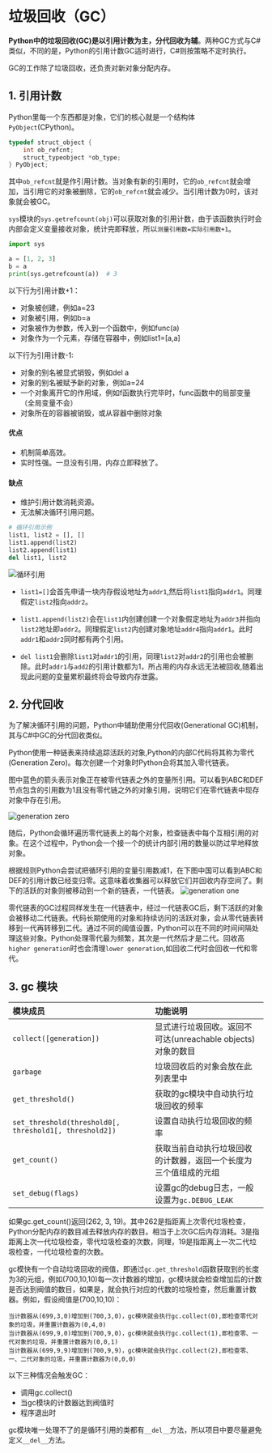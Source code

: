 # 垃圾回收（GC）

**Python中的垃圾回收(GC)是以引用计数为主，分代回收为辅**。两种GC方式与C#类似，不同的是，Python的引用计数GC适时进行，C#则按策略不定时执行。

GC的工作除了垃圾回收，还负责对新对象分配内存。

## 1. 引用计数
Python里每一个东西都是对象，它们的核心就是一个结构体`PyObject`(CPython)。

```c
typedef struct_object {
    int ob_refcnt;
    struct_typeobject *ob_type;
} PyObject;
```

其中`ob_refcnt`就是作引用计数。当对象有新的引用时，它的`ob_refcnt`就会增加，当引用它的对象被删除，它的`ob_refcnt`就会减少。当引用计数为0时，该对象就会被GC。

`sys`模块的`sys.getrefcount(obj)`可以获取对象的引用计数，由于该函数执行时会内部会定义变量接收对象，统计完即释放，所以`测量引用数=实际引用数+1`。

```py
import sys

a = [1, 2, 3]
b = a
print(sys.getrefcount(a))  # 3
```


以下行为引用计数+1：
* 对象被创建，例如a=23
* 对象被引用，例如b=a
* 对象被作为参数，传入到一个函数中，例如func(a)
* 对象作为一个元素，存储在容器中，例如list1=[a,a]

以下行为引用计数-1:
* 对象的别名被显式销毁，例如del a
* 对象的别名被赋予新的对象，例如a=24
* 一个对象离开它的作用域，例如f函数执行完毕时，func函数中的局部变量（全局变量不会）
* 对象所在的容器被销毁，或从容器中删除对象

#### 优点
* 机制简单高效。
* 实时性强。一旦没有引用，内存立即释放了。

#### 缺点
* 维护引用计数消耗资源。
* 无法解决循环引用问题。

```py
# 循环引用示例
list1, list2 = [], []
list1.append(list2)
list2.append(list1)
del list1, list2
```

![循环引用](https://s2.ax1x.com/2020/01/20/1ijjZ8.jpg)

* `list1=[]`会首先申请一块内存假设地址为`addr1`,然后将`list1`指向`addr1`。同理假定`list2`指向`addr2`。

* `list1.append(list2)`会在`list1`内创建创建一个对象假定地址为`addr3`并指向`list2`地址即`addr2`。同理假定`list2`内创建对象地址`addr4`指向`addr1`。此时`addr1`和`addr2`同时都有两个引用。
* `del list1`会删除`list1`对`addr1`的引用，同理`list2`对`addr2`的引用也会被删除。此时`addr1`与`add2`的引用计数都为1，所占用的内存永远无法被回收,随着出现此问题的变量累积最终将会导致内存泄露。

## 2. 分代回收
为了解决循环引用的问题，Python中辅助使用分代回收(Generational GC)机制，其与C#中GC的分代回收类似。

Python使用一种链表来持续追踪活跃的对象,Python的内部C代码将其称为零代(Generation Zero)。每次创建一个对象时Python会将其加入零代链表。


图中蓝色的箭头表示对象正在被零代链表之外的变量所引用。可以看到ABC和DEF节点包含的引用数为1且没有零代链之外的对象引用，说明它们在零代链表中现存对象中存在引用。

![generation zero](https://s2.ax1x.com/2020/01/20/1ijvdS.jpg)

随后，Python会循环遍历零代链表上的每个对象，检查链表中每个互相引用的对象。在这个过程中，Python会一个接一个的统计内部引用的数量以防过早地释放对象。

根据规则Python会尝试把循环引用的变量引用数减1，在下图中国可以看到ABC和DEF的引用计数已经变归零。这意味着收集器可以释放它们并回收内存空间了。剩下的活跃的对象则被移动到一个新的链表，一代链表。
![generation one](https://s2.ax1x.com/2020/01/20/1ijxIg.jpg)

零代链表的GC过程同样发生在一代链表中，经过一代链表GC后，剩下活跃的对象会被移动二代链表。代码长期使用的对象和持续访问的活跃对象，会从零代链表转移到一代再转移到二代。通过不同的阈值设置，Python可以在不同的时间间隔处理这些对象。Python处理零代最为频繁，其次是一代然后才是二代。回收高`higher generation`时也会清理`lower generation`,如回收二代时会回收一代和零代。

## 3. gc 模块

模块成员|功能说明
:-|:-
`collect([generation])`|显式进行垃圾回收。返回不可达(unreachable objects)对象的数目
`garbage`|垃圾回收后的对象会放在此列表里中
`get_threshold()`|获取的gc模块中自动执行垃圾回收的频率
`set_threshold(threshold0[, threshold1[, threshold2])`| 设置自动执行垃圾回收的频率
`get_count()`|获取当前自动执行垃圾回收的计数器，返回一个长度为三个值组成的元组
`set_debug(flags)`|设置gc的debug日志，一般设置为`gc.DEBUG_LEAK`

如果gc.get_count()返回(262, 3, 19)。其中262是指距离上次零代垃圾检查，Python分配内存的数目减去释放内存的数目。相当于上次GC后内存消耗。3是指距离上次一代垃圾检查，零代垃圾检查的次数，同理，19是指距离上一次二代垃圾检查，一代垃圾检查的次数。

gc模快有一个自动垃圾回收的阀值，即通过`gc.get_threshold`函数获取到的长度为3的元组，例如(700,10,10)每一次计数器的增加，gc模块就会检查增加后的计数是否达到阀值的数目，如果是，就会执行对应的代数的垃圾检查，然后重置计数器。例如，假设阀值是(700,10,10)：
```
当计数器从(699,3,0)增加到(700,3,0)，gc模块就会执行gc.collect(0),即检查零代对象的垃圾，并重置计数器为(0,4,0)
当计数器从(699,9,0)增加到(700,9,0)，gc模块就会执行gc.collect(1),即检查零、一代对象的垃圾，并重置计数器为(0,0,1)
当计数器从(699,9,9)增加到(700,9,9)，gc模块就会执行gc.collect(2),即检查零、一、二代对象的垃圾，并重置计数器为(0,0,0)
```

以下三种情况会触发GC：
* 调用gc.collect()
* 当gc模块的计数器达到阀值时
* 程序退出时

gc模块唯一处理不了的是循环引用的类都有`__del__`方法，所以项目中要尽量避免定义`__del__`方法。